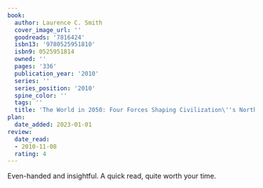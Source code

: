 ```yaml
---
book:
  author: Laurence C. Smith
  cover_image_url: ''
  goodreads: '7816424'
  isbn13: '9780525951810'
  isbn9: 0525951814
  owned: ''
  pages: '336'
  publication_year: '2010'
  series: ''
  series_position: '2010'
  spine_color: ''
  tags: ''
  title: 'The World in 2050: Four Forces Shaping Civilization\''s Northern Future'
plan:
  date_added: 2023-01-01
review:
  date_read:
  - 2010-11-08
  rating: 4
---
```


Even-handed and insightful. A quick read, quite worth your time.
